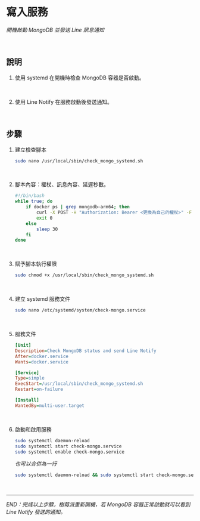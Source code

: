 # 寫入服務

_開機啟動 MongoDB 並發送 Line 訊息通知_

<br>

## 說明

1. 使用 systemd 在開機時檢查 MongoDB 容器是否啟動。

<br>

2. 使用 Line Notify 在服務啟動後發送通知。


<br>

## 步驟

1. 建立檢查腳本

    ```bash
    sudo nano /usr/local/sbin/check_mongo_systemd.sh
    ```

<br>

2. 腳本內容：權杖、訊息內容、延遲秒數。

    ```bash
    #!/bin/bash
    while true; do
        if docker ps | grep mongodb-arm64; then
            curl -X POST -H "Authorization: Bearer <更換為自己的權杖>" -F "message=MongoDB@Raspi 已經啟動" https://notify-api.line.me/api/notify
            exit 0
        else
            sleep 30
        fi
    done
    ```


<br>

3. 賦予腳本執行權限

    ```bash
    sudo chmod +x /usr/local/sbin/check_mongo_systemd.sh
    ```

<br>

4. 建立 systemd 服務文件

    ```bash
    sudo nano /etc/systemd/system/check-mongo.service
    ```

<br>

5. 服務文件

    ```ini
    [Unit]
    Description=Check MongoDB status and send Line Notify
    After=docker.service
    Wants=docker.service

    [Service]
    Type=simple
    ExecStart=/usr/local/sbin/check_mongo_systemd.sh
    Restart=on-failure

    [Install]
    WantedBy=multi-user.target
    ```

<br>

6. 啟動和啟用服務

    ```bash
    sudo systemctl daemon-reload
    sudo systemctl start check-mongo.service
    sudo systemctl enable check-mongo.service
    ```

    _也可以合併為一行_

    ```bash
    sudo systemctl daemon-reload && sudo systemctl start check-mongo.service && sudo systemctl enable check-mongo.service
    ```

<br>

---

_END：完成以上步驟，樹莓派重新開機，若 MongoDB 容器正常啟動就可以看到 Line Notify 發送的通知。_

